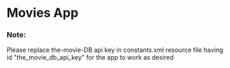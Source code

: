 # Movies App

### Note:
Please replace the-movie-DB api key in constants.xml resource file having id "the_movie_db_api_key" for the app to work as desired